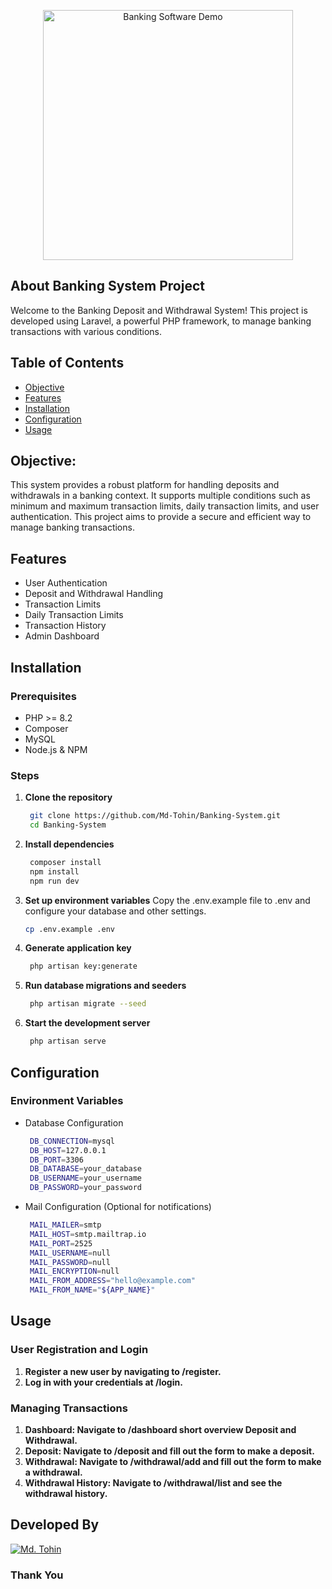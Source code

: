 <p align="center"><a href="https://banking-system.bdshopexpress.com" target="_blank"><img src="https://banking-system.bdshopexpress.com/banking-system.png" width="400" alt="Banking Software Demo"></a></p>

## About Banking System Project

Welcome to the Banking Deposit and Withdrawal System! This project is developed using Laravel, a powerful PHP framework, to manage banking transactions with various conditions.

## Table of Contents

- [Objective](#Objective)
- [Features](#features)
- [Installation](#installation)
- [Configuration](#configuration)
- [Usage](#usage)

## Objective:

This system provides a robust platform for handling deposits and withdrawals in a banking context. It supports multiple conditions such as minimum and maximum transaction limits, daily transaction limits, and user authentication. This project aims to provide a secure and efficient way to manage banking transactions.

## Features

- User Authentication
- Deposit and Withdrawal Handling
- Transaction Limits
- Daily Transaction Limits
- Transaction History
- Admin Dashboard


## Installation

### Prerequisites

- PHP >= 8.2
- Composer
- MySQL
- Node.js & NPM

### Steps

1. **Clone the repository**
   ```sh
    git clone https://github.com/Md-Tohin/Banking-System.git
    cd Banking-System

2. **Install dependencies**
   ```sh
    composer install
    npm install
    npm run dev

3. **Set up environment variables**
    Copy the .env.example file to .env and configure your database and other settings.

    ```sh
    cp .env.example .env

4. **Generate application key**
   ```sh
    php artisan key:generate

5. **Run database migrations and seeders**
   ```sh
    php artisan migrate --seed

6. **Start the development server**
   ```sh
    php artisan serve


## Configuration

### Environment Variables

- Database Configuration
   ```sh
    DB_CONNECTION=mysql
    DB_HOST=127.0.0.1
    DB_PORT=3306
    DB_DATABASE=your_database
    DB_USERNAME=your_username
    DB_PASSWORD=your_password

- Mail Configuration (Optional for notifications)
   ```sh
    MAIL_MAILER=smtp
    MAIL_HOST=smtp.mailtrap.io
    MAIL_PORT=2525
    MAIL_USERNAME=null
    MAIL_PASSWORD=null
    MAIL_ENCRYPTION=null
    MAIL_FROM_ADDRESS="hello@example.com"
    MAIL_FROM_NAME="${APP_NAME}"


## Usage

### User Registration and Login

1. **Register a new user by navigating to /register.**
2. **Log in with your credentials at /login.**

### Managing Transactions

1. **Dashboard: Navigate to /dashboard short overview Deposit and Withdrawal.**
2. **Deposit: Navigate to /deposit and fill out the form to make a deposit.**
3. **Withdrawal: Navigate to /withdrawal/add and fill out the form to make a withdrawal.**
3. **Withdrawal History: Navigate to /withdrawal/list and see the withdrawal history.**

## Developed By
[![Md. Tohin](https://mdtohin.bdshopexpress.com/assets/frontend/images/hero.jpg)](https://mdtohin.bdshopexpress.com/)

### Thank You


